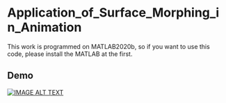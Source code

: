 # Application_of_Surface_Morphing_in_Animation
This work is programmed on MATLAB2020b, so if you want to use this code, please install the MATLAB at the first.


## Demo
[![IMAGE ALT TEXT](http://img.youtube.com/vi/GtlcOowVptU/0.jpg)](https://www.youtube.com/watch?v=ulX4y9-ar8A "Unity Snake Game")

